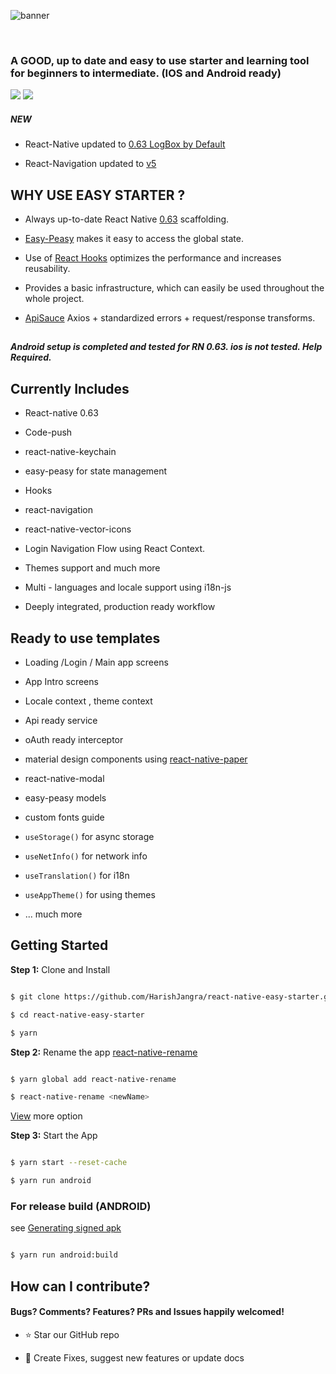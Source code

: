 ![banner](https://raw.githubusercontent.com/HarishJangra/react-native-easy-starter/master/hero/1.png)

<br />

### A GOOD, up to date and easy to use starter and learning tool for beginners to intermediate. (IOS and Android ready)

![](https://img.shields.io/github/stars/HarishJangra/react-native-easy-starter.svg) ![](https://img.shields.io/github/issues/HarishJangra/react-native-easy-starter.svg?style=flat-square)

##### NEW

- React-Native updated to [0.63 LogBox by Default ](https://reactnative.dev/blog/2020/07/06/version-0.63)

- React-Navigation updated to [v5](https://reactnavigation.org/versions)

## WHY USE EASY STARTER ?

- Always up-to-date React Native [0.63](<(https://github.com/react-native-community/releases/blob/master/CHANGELOG.md#v0630)>) scaffolding.

* [Easy-Peasy](https://github.com/ctrlplusb/easy-peasy) makes it easy to access the global state.

- Use of [React Hooks](https://reactjs.org/docs/hooks-intro.html) optimizes the performance and increases reusability.

* Provides a basic infrastructure, which can easily be used throughout the whole project.

- [ApiSauce](https://github.com/infinitered/apisauce) Axios + standardized errors + request/response transforms.

##

**_Android setup is completed and tested for RN 0.63. ios is not tested. Help Required._**

## Currently Includes

- React-native 0.63

- Code-push

- react-native-keychain

<!-- - react-native-config -->

- easy-peasy for state management

- Hooks

- react-navigation

- react-native-vector-icons

- Login Navigation Flow using React Context.

- Themes support and much more

- Multi - languages and locale support using i18n-js

- Deeply integrated, production ready workflow

## Ready to use templates

- Loading /Login / Main app screens

- App Intro screens

- Locale context , theme context

- Api ready service

- oAuth ready interceptor

- material design components using [react-native-paper](https://github.com/callstack/react-native-paper)

- react-native-modal

- easy-peasy models

- custom fonts guide

- `useStorage()` for async storage

- `useNetInfo()` for network info

- `useTranslation()` for i18n

- `useAppTheme()` for using themes

- ... much more

## Getting Started

**Step 1:** Clone and Install

```sh

$ git clone https://github.com/HarishJangra/react-native-easy-starter.git

$ cd react-native-easy-starter

$ yarn

```

**Step 2:** Rename the app [react-native-rename](https://github.com/junedomingo/react-native-rename#installation)

```sh

$ yarn global add react-native-rename

$ react-native-rename <newName>

```
[View](https://github.com/junedomingo/react-native-rename#installation) more option

**Step 3:** Start the App

```sh

$ yarn start --reset-cache

$ yarn run android

```

### For release build (ANDROID)

see [Generating signed apk](https://facebook.github.io/react-native/docs/signed-apk-android)

```sh

$ yarn run android:build

```

## How can I contribute?

#### Bugs? Comments? Features? PRs and Issues happily welcomed!

- :star: Star our GitHub repo

* :wrench: Create Fixes, suggest new features or update docs

##
